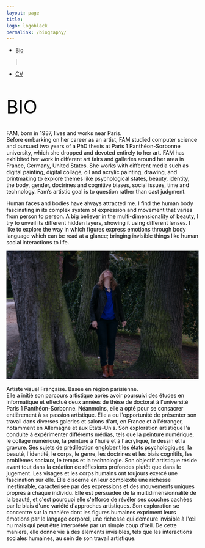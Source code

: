 ```yaml
---
layout: page
title: 
logo: logoblack
permalink: /biography/
---
```



<nav class="navbarshop">

 <ul>
      <li class="nav-item">
        <a href="{{ site.baseurl }}/biography/">Bio</a>
       </li>
     
 <span aria-hidden="true" style="color: grey">|</span>
       <li class="nav-item">
       <a href="{{ site.baseurl }}/cv/">CV</a>
       </li>
  </ul>
</nav>


<br><br>
<span style="color: Black; text-align: center;"> <font size="8">BIO </font> </span>

<p style="color: black; text-align: left;">
<br>
FAM, born in 1987, lives and works near Paris. <br>
Before embarking on her career as an artist, FAM studied computer science and pursued two years of a PhD thesis at Paris 1 Panthéon-Sorbonne university, which she dropped and devoted entirely to her art.
FAM has exhibited her work in different art fairs and galleries around her area in France, Germany, United States. She works with different media such as digital painting, digital collage, oil and acrylic painting, drawing, and printmaking to explore themes like psychological states, beauty, identity, the body, gender, doctrines and cognitive biases, social issues,  time and technology.
Fam’s artistic goal is to question rather than cast judgment.
</p>

<span style="color: black;">
Human faces and bodies have always attracted me. I find the human body fascinating in its complex system of expression and movement that varies from person to person. A big believer in the multi-dimensionality of beauty, I try to unveil its different hidden layers, showing it using different lenses. I like to explore the way in which figures express emotions through body language which can be read at a glance; bringing invisible things like human social interactions to life.
</span>

![RestezChezVous](/img/artist/artist1.JPG) 


<span style="color: black;">
Artiste visuel Française. Basée en région parisienne. 
</span>  
<span style="color: black;"> <br>
Elle a initié son parcours artistique après avoir poursuivi des études en informatique et effectué deux années de thèse de doctorat à l'université Paris 1 Panthéon-Sorbonne. Néanmoins, elle a opté pour se consacrer entièrement à sa passion artistique. </span> 

<span style="color: black;">
Elle a eu l'opportunité de présenter son travail dans diverses galeries et salons d'art, en France et à l'étranger, notamment en Allemagne et aux États-Unis. Son exploration artistique l'a conduite à expérimenter différents médias, tels que la peinture numérique, le collage numérique, la peinture à l'huile et à l'acrylique, le dessin et la gravure. Ses sujets de prédilection englobent les états psychologiques, la beauté, l'identité, le corps, le genre, les doctrines et les biais cognitifs, les problèmes sociaux, le temps et la technologie. Son objectif artistique réside avant tout dans la création de réflexions profondes plutôt que dans le jugement. </span> 

<span style="color: black;">
Les visages et les corps humains ont toujours exercé une fascination sur elle. Elle discerne en leur complexité une richesse inestimable, caractérisée par des expressions et des mouvements uniques propres à chaque individu. Elle est persuadée de la multidimensionnalité de la beauté, et c'est pourquoi elle s'efforce de révéler ses couches cachées par le biais d'une variété d'approches artistiques. Son exploration se concentre sur la manière dont les figures humaines expriment leurs émotions par le langage corporel, une richesse qui demeure invisible à l'œil nu mais qui peut être interprétée par un simple coup d'œil. De cette manière, elle donne vie à des éléments invisibles, tels que les interactions sociales humaines, au sein de son travail artistique.
</span>
